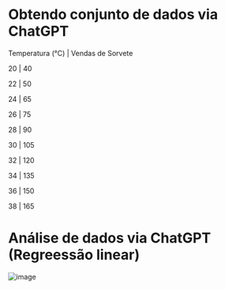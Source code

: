 # Obtendo conjunto de dados via ChatGPT
Temperatura (°C) | Vendas de Sorvete

20 | 40

22 | 50

24 | 65

26 | 75

28 | 90

30 | 105

32 | 120

34 | 135

36 | 150

38 | 165


# Análise de dados via ChatGPT (Regreessão linear)
![image](https://github.com/user-attachments/assets/7b16c22c-d0fe-4ca8-99af-405eb5445f83)


